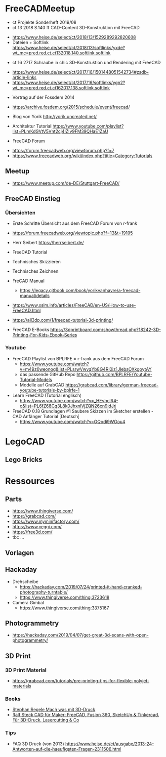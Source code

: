 # FreeCADMeetup

* ct Projekte Sonderheft 2019/08
* ct 13 2018 S.140 ff  CAD-Content 3D-Konstruktion mit FreeCAD
 - https://www.heise.de/select/ct/2018/13/1529289292820608
 - Dateien + Softlink https://www.heise.de/select/ct/2018/13/softlinks/yxde?wt_mc=pred.red.ct.ct132018.140.softlink.softlink
* ct 16 2717  Schraube in chic 3D-Konstruktion und Rendering mit FreeCAD
 - https://www.heise.de/select/ct/2017/16/1501448051542734#zsdb-article-links
 - https://www.heise.de/select/ct/2017/16/softlinks/ygn2?wt_mc=pred.red.ct.ct162017.138.softlink.softlink
 
* Vortrag auf der Fossdem 2014
 * https://archive.fosdem.org/2015/schedule/event/freecad/
 * Blog von Yorik http://yorik.uncreated.net/
 * Architektur Tutorial https://www.youtube.com/playlist?list=PLmKdGVtV5Vnt2cj4IZIv9FM39QHaE1ZaU

* FreeCAD Forum 
 - https://forum.freecadweb.org/viewforum.php?f=7
 - https://www.freecadweb.org/wiki/index.php?title=Category:Tutorials

## Meetup
* https://www.meetup.com/de-DE/Stuttgart-FreeCAD/


## FreeCAD Einstieg

### Übersichten
* Erste Schritte Übersicht aus dem FreeCAD Forum von r-frank
 * https://forum.freecadweb.org/viewtopic.php?f=13&t=19105
 
* Herr Seibert https://herrseibert.de/
 * FreeCAD Tutorial
 * Technisches Skizzieren
 * Technisches Zeichnen

* FreCAD Manual
  * https://legacy.gitbook.com/book/yorikvanhavre/a-freecad-manual/details

* https://www.xsim.info/articles/FreeCAD/en-US/How-to-use-FreeCAD.html

* https://all3dp.com/1/freecad-tutorial-3d-printing/

* FreeCAD E-Books https://3dprintboard.com/showthread.php?18242-3D-Printing-For-Kids-Ebook-Series



### Youtube
* FreeCAD Playlist von BPLRFE = r-frank aus dem FreeCAD Forum
  * https://www.youtube.com/watch?v=m49z0weonog&list=PLsrwVwvqYb8G4Ri0iz1JIebsOXkgoytAY
  * das passende GitHub Repo https://github.com/BPLRFE/Youtube-Tutorial-Models
  * Modelle auf GrabCAD https://grabcad.com/library/german-freecad-youtube-tutorials-by-bplrfe-1
* Learn FreeCAD (Tutorial englisch)
  * https://www.youtube.com/watch?v=_HEvhclR4-o&list=PL6fZ68Cq3L8k0JhxnIVjZQN26cn9idJrj
* FreeCAD 0.18 Grundlagen #1 Saubere Skizzen im Sketcher erstellen - CAD Anfänger Tutorial [Deutsch]
  * https://www.youtube.com/watch?v=OQodi9WOou4
  
  
# LegoCAD

## Lego Bricks

# Ressources

## Parts
* https://www.thingiverse.com/
* https://grabcad.com/
* https://www.myminifactory.com/
* https://www.yeggi.com/
* https://free3d.com/
* tbc ...

## Vorlagen


## Hackaday

* Drehscheibe
  * https://hackaday.com/2019/07/24/printed-it-hand-cranked-photography-turntable/
  * https://www.thingiverse.com/thing:3723618
* Camera Gimbal
  * https://www.thingiverse.com/thing:3375167

## Photogrammetry
  * https://hackaday.com/2019/04/07/get-great-3d-scans-with-open-photogrammetry/

## 3D Print

### 3D Print Material
* https://grabcad.com/tutorials/pre-printing-tips-for-flexible-polyjet-materials

### Books
* [Stephan Regele Mach was mit 3D-Druck](https://amzn.to/2N5ANFm)
* [Ralf Steck CAD für Maker: FreeCAD, Fusion 360, SketchUp & Tinkercad. Für 3D-Druck, Lasercutting & Co](https://amzn.to/2ZRmY4o)

### Tips
* FAQ 3D Druck (von 2013) https://www.heise.de/ct/ausgabe/2013-24-Antworten-auf-die-haeufigsten-Fragen-2311506.html
